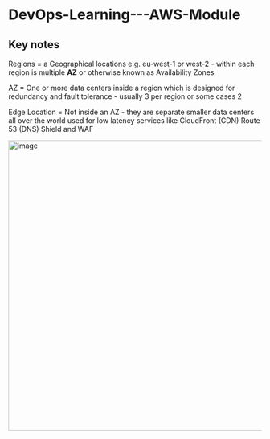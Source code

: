 # DevOps-Learning---AWS-Module



Key notes
---

Regions = a Geographical locations e.g. eu-west-1 or west-2 - within each region is multiple **AZ** or otherwise known as Availability Zones

AZ = One or more data centers inside a region which is designed for redundancy and fault tolerance - usually 3 per region or some cases 2

Edge Location = Not inside an AZ - they are separate smaller data centers all over the world used for low latency services like CloudFront (CDN) Route 53 (DNS) Shield and WAF


<img width="1474" height="578" alt="image" src="https://github.com/user-attachments/assets/32d5e060-b16e-4113-a9d2-033b0a0aa833" />
